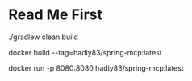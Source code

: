 # Read Me First

./gradlew clean build

docker build --tag=hadiy83/spring-mcp:latest .

docker run -p 8080:8080 hadiy83/spring-mcp:latest

